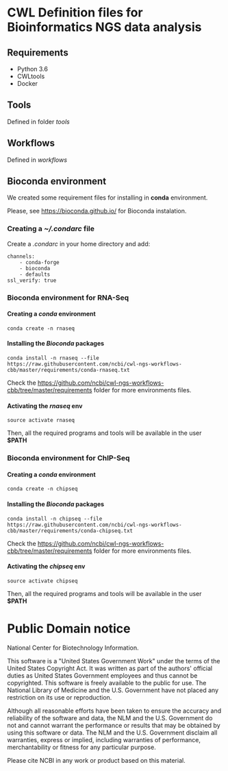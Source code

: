 # CWL Definition files for Bioinformatics NGS data analysis

## Requirements
 
 * Python 3.6
 * CWLtools
 * Docker  

## Tools 
Defined in folder *tools*

## Workflows
Defined in *workflows*

## Bioconda environment

We created some requirement files for installing in **conda** environment. 

Please, see https://bioconda.github.io/ for Bioconda instalation.

### Creating a *~/.condarc* file

Create a *.condarc* in your home directory and add:

    channels:
        - conda-forge
        - bioconda
        - defaults
    ssl_verify: true
    
### Bioconda environment for RNA-Seq

#### Creating a *conda* environment

    conda create -n rnaseq
    
#### Installing the *Bioconda* packages

    conda install -n rnaseq --file https://raw.githubusercontent.com/ncbi/cwl-ngs-workflows-cbb/master/requirements/conda-rnaseq.txt

Check the https://github.com/ncbi/cwl-ngs-workflows-cbb/tree/master/requirements folder 
for more environments files. 

#### Activating the *rnaseq* env

    source activate rnaseq
    
Then, all the required programs and tools will be available in the user **$PATH**

### Bioconda environment for ChIP-Seq

#### Creating a *conda* environment

    conda create -n chipseq
    
#### Installing the *Bioconda* packages

    conda install -n chipseq --file https://raw.githubusercontent.com/ncbi/cwl-ngs-workflows-cbb/master/requirements/conda-chipseq.txt

Check the https://github.com/ncbi/cwl-ngs-workflows-cbb/tree/master/requirements folder 
for more environments files. 

#### Activating the *chipseq* env

    source activate chipseq
    
Then, all the required programs and tools will be available in the user **$PATH**

# Public Domain notice

National Center for Biotechnology Information.

This software is a "United States Government Work" under the terms of the United States
Copyright Act. It was written as part of the authors' official duties as United States
Government employees and thus cannot be copyrighted. This software is freely available
to the public for use. The National Library of Medicine and the U.S. Government have not
 placed any restriction on its use or reproduction.

Although all reasonable efforts have been taken to ensure the accuracy and reliability
of the software and data, the NLM and the U.S. Government do not and cannot warrant the
performance or results that may be obtained by using this software or data. The NLM and
the U.S. Government disclaim all warranties, express or implied, including warranties
of performance, merchantability or fitness for any particular purpose.

Please cite NCBI in any work or product based on this material.
